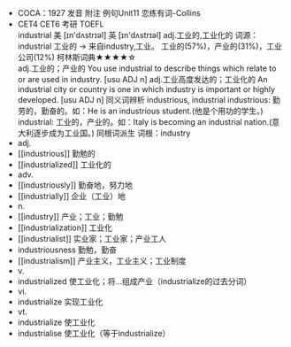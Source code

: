 - COCA：1927 发音 附注 例句Unit11   恋练有词-Collins
- CET4 CET6 考研 TOEFL   
  industrial
  美 [ɪn'dʌstrɪəl] 英 [ɪn'dʌstrɪəl]
  adj.工业的,工业化的
  词源： industrial 工业的 → 来自industry,工业。
  工业的(57%)，产业的(31%)，工业公司(12%)
  柯林斯词典★★★★☆   
  adj.工业的；产业的
  You use industrial to describe things which relate to or are used in industry.
  [usu ADJ n]
  adj.工业高度发达的；工业化的
  An industrial city or country is one in which industry is important or highly developed.
  [usu ADJ n]
  同义词辨析
  industrious, industrial
  industrious: 勤劳的，勤奋的。如：He is an industrious student.(他是个用功的学生。)
  industrial: 工业的，产业的。如：Italy is becoming an industrial nation.(意大利逐步成为工业国。)
  同根词派生
  词根：industry
- adj.
- [[industrious]] 勤勉的
- [[industrialized]] 工业化的
- adv.
- [[industriously]] 勤奋地，努力地
- [[industrially]] 企业（工业）地
- n.
- [[industry]] 产业；工业；勤勉
- [[industrialization]] 工业化
- [[industrialist]] 实业家；工业家；产业工人
- industriousness 勤勉，勤奋
- [[industrialism]] 产业主义，工业主义；工业制度
- v.
- industrialized 使工业化；将…组成产业（industrialize的过去分词）
- vi.
- industrialize 实现工业化
- vt.
- industrialize 使工业化
- industrialise 使工业化（等于industrialize）